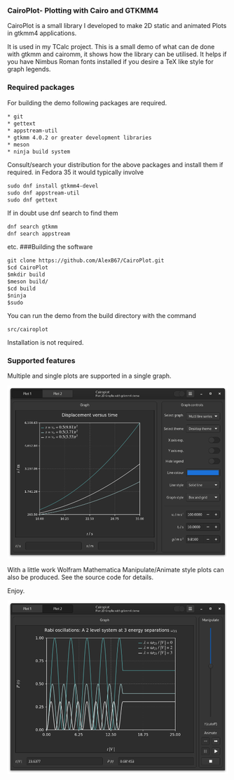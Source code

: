 ### CairoPlot- Plotting with Cairo and GTKMM4
CairoPlot is a small library I developed to make 2D static and animated Plots in gtkmm4 applications. 

It is used in my TCalc project. This is a small demo of what can de done with gtkmm and cairomm,  it shows how the library can be utilised. It helps if you have Nimbus Roman fonts installed if you desire a TeX like style for graph legends.

### Required packages

For building the demo following packages are required.

```
* git
* gettext
* appstream-util
* gtkmm 4.0.2 or greater development libraries
* meson
* ninja build system
```
Consult/search your distribution for the above packages and install them if required. in Fedora 35 it would typically involve
```
sudo dnf install gtkmm4-devel
sudo dnf appstream-util
sudo dnf gettext
```

If in doubt use dnf search to find them

```
dnf search gtkmm
dnf search appstream
```

etc. 
###Building the software
```
git clone https://github.com/AlexB67/CairoPlot.git
$cd CairoPlot
$mkdir build
$meson build/
$cd build
$ninja
$sudo
```

You can run the demo from the build directory with the command
```
src/cairoplot
```

Installation is not required.

### Supported features
Multiple and single plots are supported in a single graph.

<img src="screenshots/cairo-multiple-graphs.png">

With a little work Wolfram Mathematica Manipulate/Animate style plots can also be produced. See the source code for details.

Enjoy.

<img src="screenshots/cairograph-demo.png">